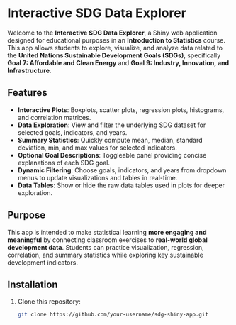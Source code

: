 # Interactive SDG Data Explorer

Welcome to the **Interactive SDG Data Explorer**, a Shiny web application designed for educational purposes in an **Introduction to Statistics** course. This app allows students to explore, visualize, and analyze data related to the **United Nations Sustainable Development Goals (SDGs)**, specifically **Goal 7: Affordable and Clean Energy** and **Goal 9: Industry, Innovation, and Infrastructure**.

## Features

- **Interactive Plots**: Boxplots, scatter plots, regression plots, histograms, and correlation matrices.
- **Data Exploration**: View and filter the underlying SDG dataset for selected goals, indicators, and years.
- **Summary Statistics**: Quickly compute mean, median, standard deviation, min, and max values for selected indicators.
- **Optional Goal Descriptions**: Toggleable panel providing concise explanations of each SDG goal.
- **Dynamic Filtering**: Choose goals, indicators, and years from dropdown menus to update visualizations and tables in real-time.
- **Data Tables**: Show or hide the raw data tables used in plots for deeper exploration.

## Purpose

This app is intended to make statistical learning **more engaging and meaningful** by connecting classroom exercises to **real-world global development data**. Students can practice visualization, regression, correlation, and summary statistics while exploring key sustainable development indicators.

## Installation

1. Clone this repository:  
   ```bash
   git clone https://github.com/your-username/sdg-shiny-app.git
